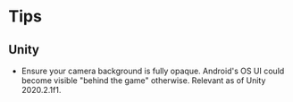 # Tips

## Unity

- Ensure your camera background is fully opaque. Android's OS UI could become visible "behind the game" otherwise. Relevant as of Unity 2020.2.1f1.
